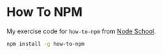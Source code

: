 # How To NPM

My exercise code for `how-to-npm` from [Node School](https://nodeschool.io/).

```bash
npm install -g how-to-npm
```